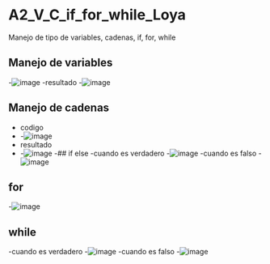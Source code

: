 # A2_V_C_if_for_while_Loya
Manejo de tipo de variables, cadenas, if, for, while
## Manejo de variables
-![image](https://github.com/user-attachments/assets/d31fbe14-2222-49d8-9fd0-6fea74d6dfcc)
-resultado
-![image](https://github.com/user-attachments/assets/dc215fa1-c267-488b-a251-f168048f5cf7)
## Manejo de cadenas
- codigo
- -![image](https://github.com/user-attachments/assets/f3fad4e2-be2a-4247-a177-9038c29b1b1d)
- resultado
- -![image](https://github.com/user-attachments/assets/8d8a6713-1eca-43a9-a045-57e6c469e2c6)
-## if else
-cuando es verdadero
-![image](https://github.com/user-attachments/assets/1b6ad30c-ff96-42c7-8b53-38cd6f47bb45)
-cuando es falso
-![image](https://github.com/user-attachments/assets/3e128bd7-95d0-4a90-9347-448976c554f9)
## for
-![image](https://github.com/user-attachments/assets/a553dfb9-1c9a-4347-80e7-e0ecb00ece0e)
## while
-cuando es verdadero
-![image](https://github.com/user-attachments/assets/4a1fcffa-ca71-489c-9840-62b6f4d9e2d4)
-cuando es falso
-![image](https://github.com/user-attachments/assets/508b563b-04ee-4ed2-82d6-cb80d7b0ce01)



